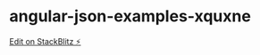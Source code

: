 # angular-json-examples-xquxne

[Edit on StackBlitz ⚡️](https://stackblitz.com/edit/angular-json-examples-xquxne)
